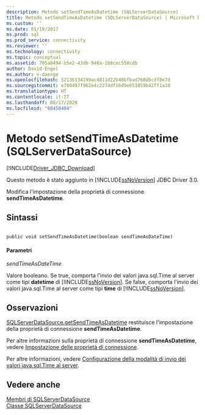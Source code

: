 ```yaml
---
description: Metodo setSendTimeAsDatetime (SQLServerDataSource)
title: Metodo setSendTimeAsDatetime (SQLServerDataSource) | Microsoft Docs
ms.custom: ''
ms.date: 01/19/2017
ms.prod: sql
ms.prod_service: connectivity
ms.reviewer: ''
ms.technology: connectivity
ms.topic: conceptual
ms.assetid: 705a0494-b5e2-43db-940a-1b8cec550cdb
author: David-Engel
ms.author: v-daenge
ms.openlocfilehash: 52136134199ac4811d22b48bfbad768dbcdf8e7d
ms.sourcegitcommit: e700497f962e4c2274df16d9e651059b42ff1a10
ms.translationtype: HT
ms.contentlocale: it-IT
ms.lasthandoff: 08/17/2020
ms.locfileid: "88458404"
---
```

# <a name="setsendtimeasdatetime-method-sqlserverdatasource"></a>Metodo setSendTimeAsDatetime (SQLServerDataSource)
[!INCLUDE[Driver_JDBC_Download](../../../includes/driver_jdbc_download.md)]

  Questo metodo è stato aggiunto in [!INCLUDE[ssNoVersion](../../../includes/ssnoversion-md.md)] JDBC Driver 3.0.  
  
 Modifica l'impostazione della proprietà di connessione **sendTimeAsDatetime**.  
  
## <a name="syntax"></a>Sintassi  
  
```  
  
public void setSendTimeAsDatetime(boolean sendTimeAsDateTime)  
```  
  
#### <a name="parameters"></a>Parametri  
 *sendTimeAsDateTime*  
  
 Valore booleano. Se true, comporta l'invio dei valori java.sql.Time al server come tipi  **datetime** di [!INCLUDE[ssNoVersion](../../../includes/ssnoversion-md.md)]. Se false, comporta l'invio dei valori java.sql.Time al server come tipi  **time** di [!INCLUDE[ssNoVersion](../../../includes/ssnoversion-md.md)].  
  
## <a name="remarks"></a>Osservazioni  
 [SQLServerDataSource.getSendTimeAsDatetime](../../../connect/jdbc/reference/getsendtimeasdatetime-method-sqlserverdatasource.md) restituisce l'impostazione della proprietà di connessione **sendTimeAsDatetime**.  
  
 Per altre informazioni sulla proprietà di connessione **sendTimeAsDatetime**, vedere [Impostazione delle proprietà di connessione](../../../connect/jdbc/setting-the-connection-properties.md).  
  
 Per altre informazioni, vedere [Configurazione della modalità di invio dei valori java.sql.Time al server](../../../connect/jdbc/configuring-how-java-sql-time-values-are-sent-to-the-server.md).  
  
## <a name="see-also"></a>Vedere anche  
 [Membri di SQLServerDataSource](../../../connect/jdbc/reference/sqlserverdatasource-members.md)   
 [Classe SQLServerDataSource](../../../connect/jdbc/reference/sqlserverdatasource-class.md)  
  
  
